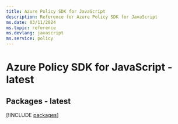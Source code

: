 ```yaml
---
title: Azure Policy SDK for JavaScript
description: Reference for Azure Policy SDK for JavaScript
ms.date: 03/11/2024
ms.topic: reference
ms.devlang: javascript
ms.service: policy
---
```

# Azure Policy SDK for JavaScript - latest
## Packages - latest
[!INCLUDE [packages](policy-index.md)]